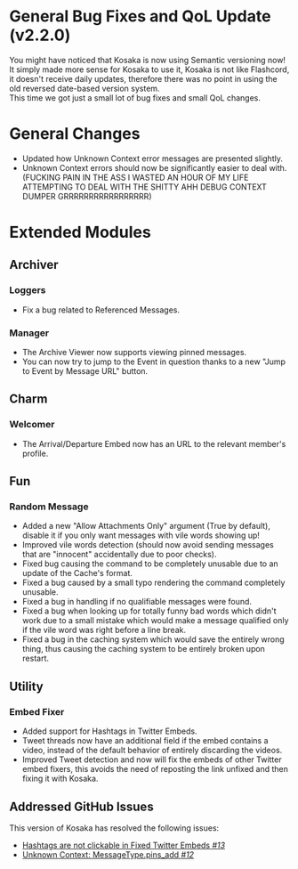 # General Bug Fixes and QoL Update (v2.2.0)
You might have noticed that Kosaka is now using Semantic versioning now! It simply made more sense for Kosaka to use it, Kosaka is not like Flashcord, it doesn't receive daily updates, therefore there was no point in using the old reversed date-based version system.  
This time we got just a small lot of bug fixes and small QoL changes.

# General Changes
- Updated how Unknown Context error messages are presented slightly.
- Unknown Context errors should now be significantly easier to deal with. (FUCKING PAIN IN THE ASS I WASTED AN HOUR OF MY LIFE ATTEMPTING TO DEAL WITH THE SHITTY AHH DEBUG CONTEXT DUMPER GRRRRRRRRRRRRRRRRR)

# Extended Modules
## Archiver
### Loggers
- Fix a bug related to Referenced Messages.
### Manager
- The Archive Viewer now supports viewing pinned messages.
- You can now try to jump to the Event in question thanks to a new "Jump to Event by Message URL" button.

## Charm
### Welcomer
- The Arrival/Departure Embed now has an URL to the relevant member's profile.

## Fun
### Random Message
- Added a new "Allow Attachments Only" argument (True by default), disable it if you only want messages with vile words showing up!
- Improved vile words detection (should now avoid sending messages that are "innocent" accidentally due to poor checks).
- Fixed bug causing the command to be completely unusable due to an update of the Cache's format.
- Fixed a bug caused by a small typo rendering the command completely unusable.
- Fixed a bug in handling if no qualifiable messages were found.
- Fixed a bug when looking up for totally funny bad words which didn't work due to a small mistake which would make a message qualified only if the vile word was right before a line break.
- Fixed a bug in the caching system which would save the entirely wrong thing, thus causing the caching system to be entirely broken upon restart.

## Utility
### Embed Fixer
- Added support for Hashtags in Twitter Embeds.
- Tweet threads now have an additional field if the embed contains a video, instead of the default behavior of entirely discarding the videos.
- Improved Tweet detection and now will fix the embeds of other Twitter embed fixers, this avoids the need of reposting the link unfixed and then fixing it with Kosaka.

## Addressed GitHub Issues
This version of Kosaka has resolved the following issues:
- [Hashtags are not clickable in Fixed Twitter Embeds *#13*](https://github.com/Ascellayn/TSN_Kosaka-Issues/issues/13)
- [Unknown Context: MessageType.pins_add *#12*](https://github.com/Ascellayn/TSN_Kosaka-Issues/issues/12)